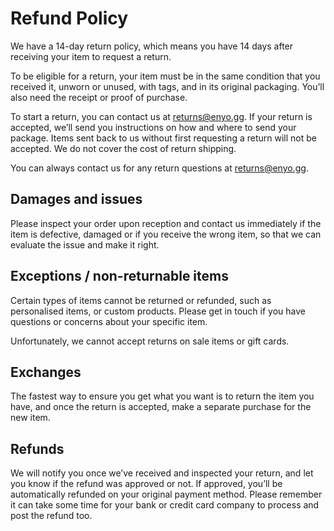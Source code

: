 # Refund Policy

We have a 14-day return policy, which means you have 14 days after receiving your item to request a return.

To be eligible for a return, your item must be in the same condition that you received it, unworn or unused, with tags, and in its original packaging. You’ll also need the receipt or proof of purchase.

To start a return, you can contact us at returns@enyo.gg. If your return is accepted, we’ll send you instructions on how and where to send your package. Items sent back to us without first requesting a return will not be accepted. We do not cover the cost of return shipping.

You can always contact us for any return questions at returns@enyo.gg.

## Damages and issues

Please inspect your order upon reception and contact us immediately if the item is defective, damaged or if you receive the wrong item, so that we can evaluate the issue and make it right.

## Exceptions / non-returnable items

Certain types of items cannot be returned or refunded, such as personalised items, or custom products. Please get in touch if you have questions or concerns about your specific item.

Unfortunately, we cannot accept returns on sale items or gift cards.

## Exchanges

The fastest way to ensure you get what you want is to return the item you have, and once the return is accepted, make a separate purchase for the new item.

## Refunds

We will notify you once we’ve received and inspected your return, and let you know if the refund was approved or not. If approved, you’ll be automatically refunded on your original payment method. Please remember it can take some time for your bank or credit card company to process and post the refund too.
